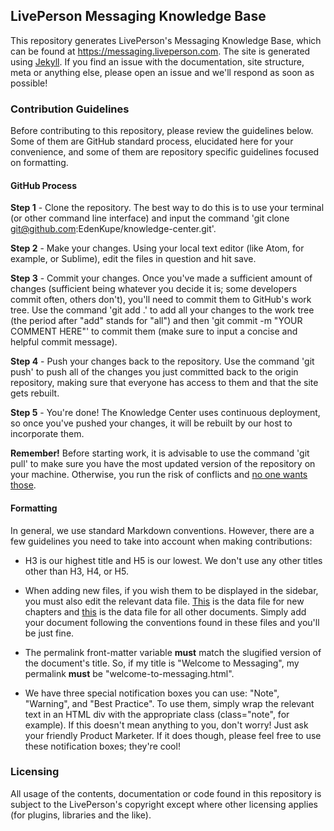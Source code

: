 ## LivePerson Messaging Knowledge Base

This repository generates LivePerson's Messaging Knowledge Base, which can be found at https://messaging.liveperson.com. The site is generated using [Jekyll](https://jekyllrb.com/). If you find an issue with the documentation, site structure, meta or anything else, please open an issue and we'll respond as soon as possible!

### Contribution Guidelines

Before contributing to this repository, please review the guidelines below. Some of them are GitHub standard process, elucidated here for your convenience, and some of them are repository specific guidelines focused on formatting.

#### GitHub Process

**Step 1** - Clone the repository. The best way to do this is to use your terminal (or other command line interface) and input the command 'git clone git@github.com:EdenKupe/knowledge-center.git'.

**Step 2** - Make your changes. Using your local text editor (like Atom, for example, or Sublime), edit the files in question and hit save.

**Step 3** - Commit your changes. Once you've made a sufficient amount of changes (sufficient being whatever you decide it is; some developers commit often, others don't), you'll need to commit them to GitHub's work tree. Use the command 'git add .' to add all your changes to the work tree (the period after "add" stands for "all") and then 'git commit -m "YOUR COMMENT HERE"' to commit them (make sure to input a concise and helpful commit message).

**Step 4** - Push your changes back to the repository. Use the command 'git push' to push all of the changes you just committed back to the origin repository, making sure that everyone has access to them and that the site gets rebuilt.

**Step 5** - You're done! The Knowledge Center uses continuous deployment, so once you've pushed your changes, it will be rebuilt by our host to incorporate them.

**Remember!** Before starting work, it is advisable to use the command 'git pull' to make sure you have the most updated version of the repository on your machine. Otherwise, you run the risk of conflicts and [no one wants those](https://media1.tenor.com/images/6953aa45b07f7b5a00af409be0931e48/tenor.gif?itemid=5048553).

#### Formatting

In general, we use standard Markdown conventions. However, there are a few guidelines you need to take into account when making contributions:

* H3 is our highest title and H5 is our lowest. We don't use any other titles other than H3, H4, or H5.

* When adding new files, if you wish them to be displayed in the sidebar, you must also edit the relevant data file. [This](https://github.com/EdenKupe/knowledge-center/blob/master/_data/chapters.yaml) is the data file for new chapters and [this](https://github.com/EdenKupe/knowledge-center/blob/master/_data/sections.yaml) is the data file for all other documents. Simply add your document following the conventions found in these files and you'll be just fine.

* The permalink front-matter variable **must** match the slugified version of the document's title. So, if my title is "Welcome to Messaging", my permalink **must** be "welcome-to-messaging.html".

* We have three special notification boxes you can use: "Note", "Warning", and "Best Practice". To use them, simply wrap the relevant text in an HTML div with the appropriate class (class="note", for example). If this doesn't mean anything to you, don't worry! Just ask your friendly Product Marketer. If it does though, please feel free to use these notification boxes; they're cool!

### Licensing

All usage of the contents, documentation or code found in this repository is subject to the LivePerson's copyright except where other licensing applies (for plugins, libraries and the like).
